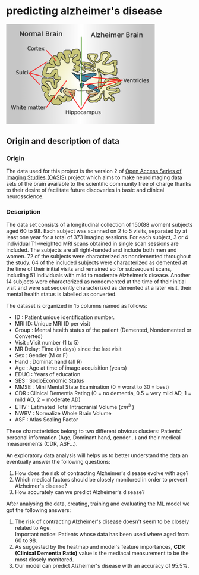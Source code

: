 # predicting alzheimer's disease<br>

<img src="images/alzheimer.png" alt="Healthy Vs Alzheimer's brains" width="400px">


## Origin and description of data
### Origin
The data used for this project is the version 2 of <a href='http://www.oasis-brains.org/'>Open Access Series of Imaging Studies (OASIS)</a> project which aims to make neuroimaging data sets of the brain available to the scientific community free of charge thanks to their desire of facilitate future discoveries in basic and clinical neurosscience.

### Description
The data set consists of a longitudinal collection of 150(88 women) subjects aged 60 to 98. Each subject was scanned on 2 to 5 visits, separated by at least one year for a total of 373 imaging sessions. For each subject, 3 or 4 individual T1-weighted MRI scans obtained in single scan sessions are included. The subjects are all right-handed and include both men and women. 72 of the subjects were characterized as nondemented throughout the study. 64 of the included subjects were characterized as demented at the time of their initial visits and remained so for subsequent scans, including 51 individuals with mild to moderate Alzheimer’s disease. Another 14 subjects were characterized as nondemented at the time of their initial visit and were subsequently characterized as demented at a later visit, their mental health status is labelled as converted.

The dataset is organized in 15 columns named as follows:
- ID : Patient unique identification number.
- MRI ID: Unique MRI ID per visit
- Group : Mental health status of the patient (Demented, Nondemented or Converted)
- Visit : Visit number (1 to 5)
- MR Delay: Time (in days) since the last visit
- Sex : Gender (M or F)
- Hand : Dominat hand (all R)
- Age : Age at time of image acquisition (years) 
- EDUC : Years of education
- SES : SoxioEconomic Status
- MMSE : Mini Mental State Examination  (0 = worst to 30 = best)
- CDR : Clinical Dementia Rating (0 = no dementia, 0.5 = very mild AD, 1 = mild AD, 2 = moderate AD)
- ETIV : Estimated Total Intracranial Volume ($cm^3$ )
- NWBV : Normalize Whole Brain Volume
- ASF : Atlas Scaling Factor

These characteristics belong to two different obvious clusters: Patients' personal information (Age, Dominant hand, gender...) and their medical measurements (CDR, ASF...).

An exploratory data analysis will helps us to better understand the data an eventually answer the following questions:
1. How does the risk of contracting Alzheimer's disease evolve with age?
2. Which medical factors should be closely monitored in order to prevent Alzheimer's disease?
4. How accurately can we predict Alzheimer's disease?

After analysing the data, creating, training and evaluating the ML model we got the following answers:
1. The risk of contracting Alzheimer's disease doesn't seem to be closely related to Age.   
  Important notice: Patients whose data has been used where aged from 60 to 98. 
2. As suggested by the heatmap and model's feature importances, **CDR (Clinical Dementia Ratio)** value is the mediacal measurement to be the most closely monitored.
3. Our model can predict Alzheimer's disease with an accuracy of 95.5%.
